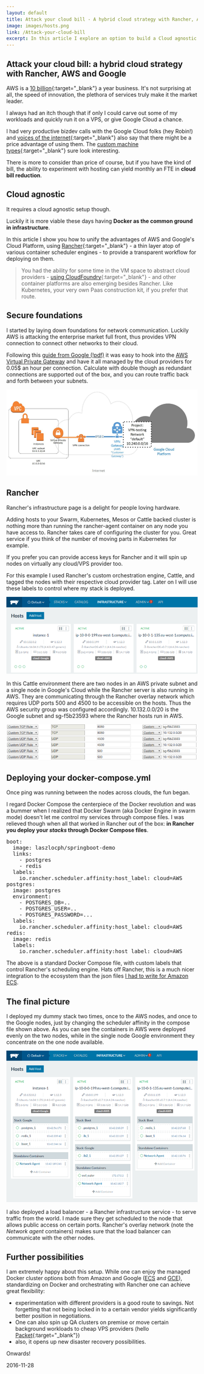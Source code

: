 ```yaml
---
layout: default
title: Attack your cloud bill - A hybrid cloud strategy with Rancher, AWS and Google
image: images/hosts.png
link: /Attack-your-cloud-bill
excerpt: In this article I explore an option to build a Cloud agnostic setup for deploying containers. Ultimately achieving greater flexibility and control.
---
```



## Attack your cloud bill: a hybrid cloud strategy with Rancher, AWS and Google

AWS is a [10 billion](http://www.recode.net/2016/4/28/11586526/aws-cloud-revenue-growth){:target="_blank"} a year business. It's not surprising at all, the speed of innovation, the plethora of services truly make it the market leader.

I always had an itch though that if only I could carve out some of my workloads and quickly run it on a VPS, or give Google Cloud a chance. 

I had very productive bizdev calls with the Google Cloud folks (hey Robin!) and [voices of the internet](https://thehftguy.com/2016/11/18/google-cloud-is-50-cheaper-than-aws/){:target="_blank"} also say that there might be a price advantage of using them. 
The [custom machine types](https://cloud.google.com/compute/docs/machine-types#custom_machine_types){:target="_blank"} sure look interesting. 

There is more to consider than price of course, but if you have the kind of bill, 
the ability to experiment with hosting can yield monthly an FTE in **cloud bill reduction**.

## Cloud agnostic

It requires a cloud agnostic setup though. 

Luckily it is more viable these days having **Docker as the common ground in infrastructure**. 

In this article I show you how to unify the advantages of AWS and Google's Cloud Platform, using [Rancher](http://rancher.com/){:target="_blank"} - a thin layer atop of various container scheduler engines - to provide a transparent workflow for deploying on them.

>You had the ability for some time in the VM space to abstract cloud providers - [using CloudFoundry](https://www.mendix.com/blog/new-cloud-foundry-based-mendix-cloud-runs-globally-aws/?utm_content=buffer69519&utm_medium=social&utm_source=linkedin.com&utm_campaign=buffer){:target="_blank"} - 
and other container platforms are also emerging besides Rancher. 
Like Kubernetes, your very own Paas construction kit, if you prefer that route.

## Secure foundations

I started by laying down foundations for network communication. Luckily AWS is attacking the enterprise market full front, thus provides VPN connection to connect other networks to their cloud.

Following this [guide from Google (!pdf)](https://cloud.google.com/files/CloudVPNGuide-UsingCloudVPNwithAmazonWebServices.pdf) it was easy to hook into the [AWS Virtual Private Gateway](http://docs.aws.amazon.com/AmazonVPC/latest/UserGuide/VPC_VPN.html) and have it all managed by the cloud providers for 0.05$ an hour per connection. 
Calculate with double though as redundant connections are supported out of the box, and you can route traffic back and forth between your subnets. 

![VPN](images/vpn.png)

## Rancher

Rancher's infrastructure page is a delight for people loving hardware. 

Adding hosts to your Swarm, Kubernetes, Mesos or Cattle backed cluster is nothing more than running the rancher-agent container on any node you have access to. Rancher takes care of configuring the cluster for you. Great service if you think of the number of moving parts in Kubernetes for example.

If you prefer you can provide access keys for Rancher and it will spin up nodes on virtually any cloud/VPS provider too.

For this example I used Rancher's custom orchestration engine, Cattle, and tagged the nodes with their respective cloud provider tag. Later on I will use these labels to control where my stack is deployed.

![AWS and Google](images/hosts2.png) 

In this Cattle environment there are two nodes in an AWS private subnet and a single node in Google's Cloud while the Rancher server is also running in AWS. They are communicating through the Rancher overlay network which requires UDP ports 500 and 4500 to be accessible on the hosts. Thus the AWS security group was configured accordingly. 10.132.0.0/20 is the Google subnet and sg-f5b23593 where the Rancher hosts run in AWS.

![Firewall](images/ports.png)

## Deploying your docker-compose.yml

Once ping was running between the nodes across clouds, the fun began.

I regard Docker Compose the centerpiece of the Docker revolution and was a bummer when I realized that Docker Swarm (aka Docker Engine in swarm mode) doesn't let me control my services through compose files. I was relieved though when all that worked in Rancher out of the box: **in Rancher you deploy your *stacks* through Docker Compose files**.

<pre>
boot:
  image: laszlocph/springboot-demo
  links:
    - postgres
    - redis
  labels:
    io.rancher.scheduler.affinity:host_label: cloud=AWS
postgres:
  image: postgres
  environment:
    - POSTGRES_DB=..
    - POSTGRES_USER=..
    - POSTGRES_PASSWORD=...
  labels:
    io.rancher.scheduler.affinity:host_label: cloud=AWS
redis:
  image: redis
  labels:
    io.rancher.scheduler.affinity:host_label: cloud=AWS
</pre>

The above is a standard Docker Compose file, with custom labels that control Rancher's scheduling engine. Hats off Rancher, this is a much nicer integration to the ecosystem than the json files [I had to write for Amazon ECS](https://laszlo.cloud/Mastering-test-environments-with-Docker).

## The final picture

I deployed my dummy stack two times, once to the AWS nodes, and once to the Google nodes, just by changing the scheduler affinity in the compose file shown above. As you can see the containers in AWS were deployed evenly on the two nodes, while in the single node Google environment they concentrate on the one node available. 

![Deployment landscape](images/hosts.png) 

I also deployed a load balancer - a Rancher infrastructure service - to serve traffic from the world. I made sure they get scheduled to the node that allows public access on certain ports. Rancher's overlay network (note the *Network agent* containers) makes sure that the load balancer can communicate with the other nodes.

## Further possibilities

I am extremely happy about this setup. While one can enjoy the managed Docker cluster options both from Amazon and Google ([ECS](https://aws.amazon.com/ecs/) and [GCE](https://cloud.google.com/container-engine/)), standardizing on Docker and orchestrating with Rancher one can achieve great flexibility: 

* experimentation with different providers is a good route to savings. Not forgetting that not being locked in to a certain vendor yields significantly better position in negotiations.
* One can also spin up QA clusters on premise or move certain background workloads to cheap VPS providers (hello [Packet](https://www.packet.net/bare-metal/){:target="_blank"})
* also, it opens up new disaster recovery possibilities.

Onwards!

2016-11-28